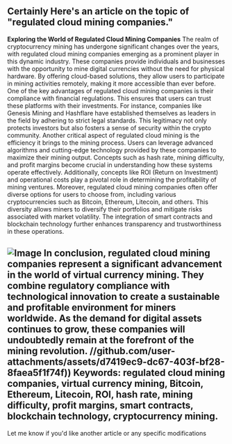 Certainly Here's an article on the topic of "regulated cloud mining companies."
---
**Exploring the World of Regulated Cloud Mining Companies**
The realm of cryptocurrency mining has undergone significant changes over the years, with regulated cloud mining companies emerging as a prominent player in this dynamic industry. These companies provide individuals and businesses with the opportunity to mine digital currencies without the need for physical hardware. By offering cloud-based solutions, they allow users to participate in mining activities remotely, making it more accessible than ever before.
One of the key advantages of regulated cloud mining companies is their compliance with financial regulations. This ensures that users can trust these platforms with their investments. For instance, companies like Genesis Mining and Hashflare have established themselves as leaders in the field by adhering to strict legal standards. This legitimacy not only protects investors but also fosters a sense of security within the crypto community.
Another critical aspect of regulated cloud mining is the efficiency it brings to the mining process. Users can leverage advanced algorithms and cutting-edge technology provided by these companies to maximize their mining output. Concepts such as hash rate, mining difficulty, and profit margins become crucial in understanding how these systems operate effectively. Additionally, concepts like ROI (Return on Investment) and operational costs play a pivotal role in determining the profitability of mining ventures.
Moreover, regulated cloud mining companies often offer diverse options for users to choose from, including various cryptocurrencies such as Bitcoin, Ethereum, Litecoin, and others. This diversity allows miners to diversify their portfolios and mitigate risks associated with market volatility. The integration of smart contracts and blockchain technology further enhances transparency and trustworthiness in these operations.

![Image](https://github.com/user-attachments/assets/d7419ec9-dc67-403f-bf28-8faea5f1f74f)
In conclusion, regulated cloud mining companies represent a significant advancement in the world of virtual currency mining. They combine regulatory compliance with technological innovation to create a sustainable and profitable environment for miners worldwide. As the demand for digital assets continues to grow, these companies will undoubtedly remain at the forefront of the mining revolution.
 //github.com/user-attachments/assets/d7419ec9-dc67-403f-bf28-8faea5f1f74f))
Keywords: regulated cloud mining companies, virtual currency mining, Bitcoin, Ethereum, Litecoin, ROI, hash rate, mining difficulty, profit margins, smart contracts, blockchain technology, cryptocurrency mining.
--- 
Let me know if you'd like another article or any specific modifications
